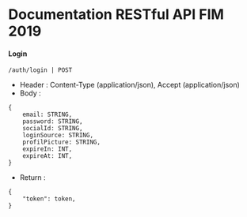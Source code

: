 

# Documentation RESTful API FIM 2019
<!-- <img width="300" src="http://www.blst.co.id/images/logo-company.png"> -->





#### Login

```
/auth/login | POST
```

- Header : Content-Type (application/json), Accept (application/json)
- Body :

```
{	
	email: STRING,
	password: STRING,
	socialId: STRING,
	loginSource: STRING,
	profilPicture: STRING,
	expireIn: INT,
	expireAt: INT,
}
```

- Return :

```
{  
    "token": token,
}
```


